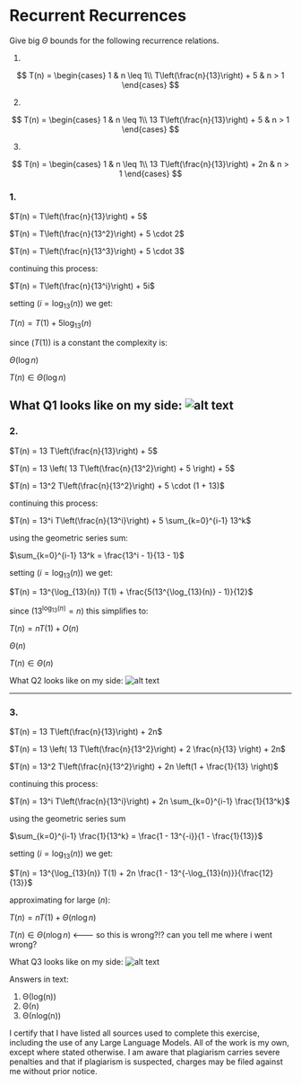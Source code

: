 # Recurrent Recurrences

Give big $\Theta$ bounds for the following recurrence relations.

1.
$$ T(n) =
    \begin{cases}
        1 & n \leq 1\\
        T\left(\frac{n}{13}\right) + 5 & n > 1
    \end{cases}
$$

2.
$$ T(n) =
    \begin{cases}
        1 & n \leq 1\\
        13 T\left(\frac{n}{13}\right) + 5 & n > 1
    \end{cases}
$$

3.
$$ T(n) =
    \begin{cases}
        1 & n \leq 1\\
        13 T\left(\frac{n}{13}\right) + 2n & n > 1
    \end{cases}
$$

### 1.

$T(n) = T\left(\frac{n}{13}\right) + 5$

$T(n) = T\left(\frac{n}{13^2}\right) + 5 \cdot 2$

$T(n) = T\left(\frac{n}{13^3}\right) + 5 \cdot 3$

continuing this process:

$T(n) = T\left(\frac{n}{13^i}\right) + 5i$

setting $( i = \log_{13}(n) )$ we get:

$T(n) = T(1) + 5 \log_{13}(n)$

since $( T(1) )$ is a constant the complexity is:

$\Theta(\log n)$

$T(n) \in Θ(\log n)$

What Q1 looks like on my side:
![alt text](image-3.png)
---

### 2.

$T(n) = 13 T\left(\frac{n}{13}\right) + 5$

$T(n) = 13 \left( 13 T\left(\frac{n}{13^2}\right) + 5 \right) + 5$

$T(n) = 13^2 T\left(\frac{n}{13^2}\right) + 5 \cdot (1 + 13)$

continuing this process:

$T(n) = 13^i T\left(\frac{n}{13^i}\right) + 5 \sum_{k=0}^{i-1} 13^k$

using the geometric series sum:

$\sum_{k=0}^{i-1} 13^k = \frac{13^i - 1}{13 - 1}$

setting $( i = \log_{13}(n) )$ we get:

$T(n) = 13^{\log_{13}(n)} T(1) + \frac{5(13^{\log_{13}(n)} - 1)}{12}$

since $( 13^{\log_{13}(n)} = n )$ this simplifies to:

$T(n) = n T(1) + O(n)$

$\Theta(n)$

$T(n) \in Θ(n)$

What Q2 looks like on my side:
![alt text](image-2.png)

---

### 3.

$T(n) = 13 T\left(\frac{n}{13}\right) + 2n$

$T(n) = 13 \left( 13 T\left(\frac{n}{13^2}\right) + 2 \frac{n}{13} \right) + 2n$

$T(n) = 13^2 T\left(\frac{n}{13^2}\right) + 2n \left(1 + \frac{1}{13} \right)$

continuing this process:

$T(n) = 13^i T\left(\frac{n}{13^i}\right) + 2n \sum_{k=0}^{i-1} \frac{1}{13^k}$

using the geometric series sum

$\sum_{k=0}^{i-1} \frac{1}{13^k} = \frac{1 - 13^{-i}}{1 - \frac{1}{13}}$

setting $( i = \log_{13}(n) )$ we get:

$T(n) = 13^{\log_{13}(n)} T(1) + 2n \frac{1 - 13^{-\log_{13}(n)}}{\frac{12}{13}}$

approximating for large $( n )$:

$T(n) = n T(1) + Θ(n \log n)$

$T(n) \in Θ(n \log n)$ <--- so this is wrong?!? can you tell me where i went wrong?

What Q3 looks like on my side:
![alt text](image.png)

Answers in text:

1. Θ(log(n))
2. Θ(n)
3. Θ(nlog(n))

I certify that I have listed all sources used to complete this exercise, including the use of any Large Language Models. All of the work is my own, except where stated otherwise. I am aware that plagiarism carries severe penalties and that if plagiarism is suspected, charges may be filed against me without prior notice.